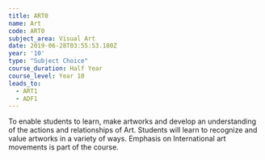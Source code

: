 ```yaml
---
title: ART0
name: Art
code: ART0
subject_area: Visual Art
date: 2019-06-28T03:55:53.180Z
year: '10'
type: "Subject Choice"
course_duration: Half Year
course_level: Year 10
leads_to:
  - ART1
  - ADF1
---
```

To enable students to learn, make artworks and develop an understanding of the actions and relationships of Art. Students will learn to recognize and value artworks in a variety of ways. Emphasis on International art movements is part of the course.
